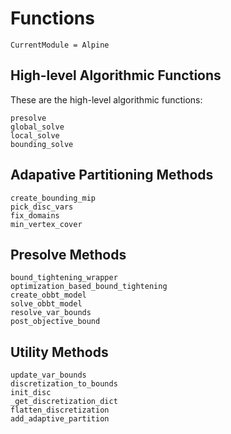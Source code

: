 # Functions

```@meta
CurrentModule = Alpine
```

## High-level Algorithmic Functions
These are the high-level algorithmic functions:
```@docs
presolve
global_solve
local_solve
bounding_solve
```

## Adapative Partitioning Methods
```@docs
create_bounding_mip
pick_disc_vars
fix_domains
min_vertex_cover
```

## Presolve Methods
```@docs
bound_tightening_wrapper
optimization_based_bound_tightening
create_obbt_model
solve_obbt_model
resolve_var_bounds
post_objective_bound
```

## Utility Methods
```@docs
update_var_bounds
discretization_to_bounds
init_disc
_get_discretization_dict
flatten_discretization
add_adaptive_partition
```
